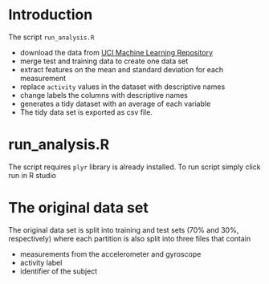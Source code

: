 # Introduction

The script `run_analysis.R`
- download the data from
  [UCI Machine Learning Repository](http://archive.ics.uci.edu/ml/index.html)
- merge test and training data to create one data set
- extract features on the mean and standard deviation for each measurement
- replace `activity` values in the dataset with descriptive names
- change labels the columns with descriptive names
- generates a tidy dataset with an average of each variable
- The tidy data set is exported as csv file.
  
# run_analysis.R

The script requires `plyr` library is already installed. To run script simply click run in
R studio

# The original data set

The original data set is split into training and test sets (70% and 30%,
respectively) where each partition is also split into three files that contain
- measurements from the accelerometer and gyroscope
- activity label
- identifier of the subject



